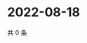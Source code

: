 # 2022-08-18

共 0 条

<!-- BEGIN WEIBO -->
<!-- 最后更新时间 Thu Aug 18 2022 14:20:40 GMT+0800 (China Standard Time) -->

<!-- END WEIBO -->
